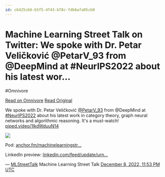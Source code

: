 ```yaml
---
id: c6425cb6-b5f5-4f43-b78c-fdb6afa05cb0
---
```


# Machine Learning Street Talk on Twitter: We spoke with Dr. Petar Veličković @PetarV_93 from @DeepMind at #NeurIPS2022 about his latest wor...
#Omnivore

[Read on Omnivore](https://omnivore.app/me/https-twitter-com-ml-street-talk-status-1601002062221049857-1897da4af93)
[Read Original](https://twitter.com/MLStreetTalk/status/1601002062221049857)

We spoke with Dr. Petar Veličković [@PetarV\_93](https://twitter.com/PetarV%5F93) from @DeepMind at [#NeurIPS2022](https://twitter.com/search?q=%23NeurIPS2022) about his latest work in category theory, graph neural networks and algorithmic reasoning. It's a must-watch! [piped.video/1lkdWduuN14](https://piped.video/1lkdWduuN14)

[ ![](https://proxy-prod.omnivore-image-cache.app/0x0,sUTopi7qWX4dQqU3CstKAm10boGneefsRmHJ7Jw582Qw/https://pbs.twimg.com/media/FjfmzM2X0AEir_K.jpg?name=small&format=webp) ](https://pbs.twimg.com/media/FjfmzM2X0AEir%5FK.jpg?name=small&format=webp)

Pod: [anchor.fm/machinelearningstr…](https://anchor.fm/machinelearningstreettalk/episodes/85-Dr--Petar-Velikovi-Deepmind---Categories--Graphs-NEURIPS22-UNPLUGGED-e1rvtha)

LinkedIn preview: [linkedin.com/feed/update/urn…](https://www.linkedin.com/feed/update/urn:li:ugcPost:7006766157701488640/)

 — [MLStreetTalk](https://twitter.com/MLStreetTalk) Machine Learning Street Talk [December 8, 2022, 11:53 PM UTC](https://twitter.com/MLStreetTalk/status/1601002062221049857) 


